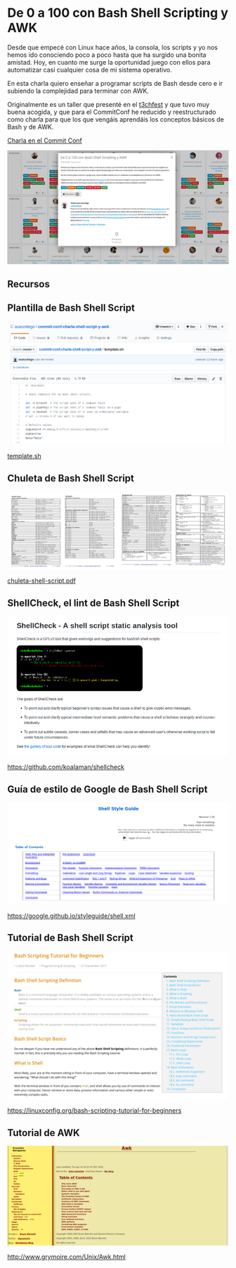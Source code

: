 # De 0 a 100 con Bash Shell Scripting y AWK

Desde que empecé con Linux hace años, la consola, los scripts y yo nos hemos ido conociendo poco a poco hasta que ha surgido una bonita amistad. Hoy, en cuanto me surge la oportunidad juego con ellos para automatizar casi cualquier cosa de mi sistema operativo.

En esta charla quiero enseñar a programar scripts de Bash desde cero e ir subiendo la complejidad para terminar con AWK.

Originalmente es un taller que presenté en el [t3chfest](https://t3chfest.uc3m.es/2018/programa/taller-100-bash-shell-scripting-awk/) y que tuvo muy buena acogida, y que para el CommitConf he reducido y reestructurado como charla para que los que vengáis aprendáis los conceptos básicos de Bash y de AWK.

[Charla en el Commit Conf](https://www.koliseo.com/events/commit-2018/r4p/5630471824211968/agenda#/5116072650866688/6265425427955712)

![](commit-conf.png)

## Recursos

## Plantilla de Bash Shell Script

![](./slides/img/template.png)

[template.sh](https://github.com/asanzdiego/commit-conf-charla-shell-script-y-awk/blob/master/template.sh)

## Chuleta de Bash Shell Script

![](./slides/img/chuleta-shell-script.png)

[chuleta-shell-script.pdf](https://github.com/asanzdiego/commit-conf-charla-shell-script-y-awk/blob/master/chuleta-shell-script.pdf)

## ShellCheck, el lint de Bash Shell Script

![](./slides/img/shellcheck-a-shell-script-static-analysis-tool.png)

<https://github.com/koalaman/shellcheck>

## Guía de estilo de Google de Bash Shell Script

![](./slides/img/google-shell-style-guide.png)

<https://google.github.io/styleguide/shell.xml>

## Tutorial de Bash Shell Script

![](./slides/img/bash-scripting-tutorial-for-beginners.png)

<https://linuxconfig.org/bash-scripting-tutorial-for-beginners>

## Tutorial de AWK

![](./slides/img/awk-a-tutorial-and-introduction-by-bruce-barnett.png)

<http://www.grymoire.com/Unix/Awk.html>
